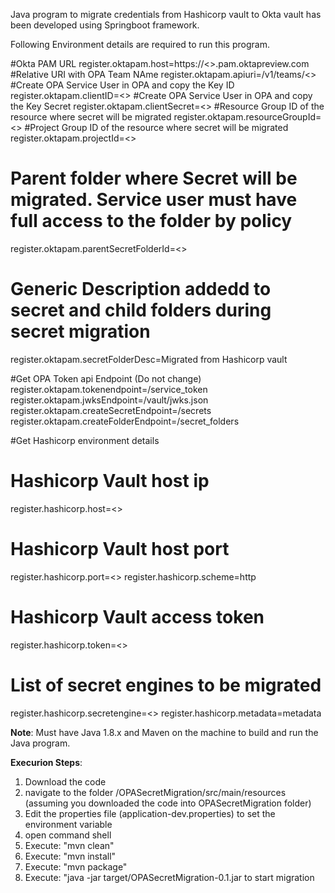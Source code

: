 Java program to migrate credentials from Hashicorp vault to Okta vault has been developed using Springboot framework.

Following Environment details are required to run this program.

#Okta PAM URL
register.oktapam.host=https://<<Okta Subdomain>>.pam.oktapreview.com
#Relative URI with OPA Team NAme
register.oktapam.apiuri=/v1/teams/<<PAM Team Name>>
#Create OPA Service User in OPA and copy the Key ID
register.oktapam.clientID=<<OPA Service user Key ID>>
#Create OPA Service User in OPA and copy the Key Secret
register.oktapam.clientSecret=<<OPA Service user Key Secret>>
#Resource Group ID of the resource where secret will be migrated
register.oktapam.resourceGroupId=<<Resource Group ID>>
#Project Group ID of the resource where secret will be migrated
register.oktapam.projectId=<<Project ID>>
# Parent folder where Secret will be migrated. Service user must have full access to the folder by policy
register.oktapam.parentSecretFolderId=<<Secret Folder ID where child folder will be created and Secret will be migrated>>
# Generic Description addedd to secret and child folders during secret migration
register.oktapam.secretFolderDesc=Migrated from Hashicorp vault

#Get OPA Token api Endpoint (Do not change)
register.oktapam.tokenendpoint=/service_token
register.oktapam.jwksEndpoint=/vault/jwks.json
register.oktapam.createSecretEndpoint=/secrets
register.oktapam.createFolderEndpoint=/secret_folders

#Get Hashicorp environment details
# Hashicorp Vault host ip
register.hashicorp.host=<<Host IP>>
# Hashicorp Vault host port
register.hashicorp.port=<<Vault Service Port>>
register.hashicorp.scheme=http
# Hashicorp Vault access token
register.hashicorp.token=<<Hashicorp token to read all secret engines and its metadata>>
# List of secret engines to be migrated
register.hashicorp.secretengine=<<Comma separated Secret engines name>> 
register.hashicorp.metadata=metadata

**Note**: Must have Java 1.8.x and Maven on the machine to build and run the Java program.

**Execurion Steps**: 

1. Download the code
2. navigate to the folder /OPASecretMigration/src/main/resources (assuming you downloaded the code into OPASecretMigration folder)
3. Edit the properties file (application-dev.properties) to set the environment variable  
4. open command shell
5. Execute: "mvn clean"
6. Execute: "mvn install"
7. Execute: "mvn package"
8. Execute: "java -jar target/OPASecretMigration-0.1.jar to start migration
